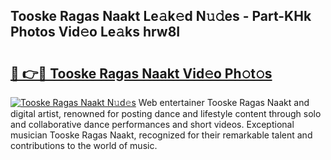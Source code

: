 ## Tooske Ragas Naakt Le𝚊k𝚎d N𝚞𝚍es - Part-KHk Photos Vid𝚎o Le𝚊ks hrw8I

# <h2><a href="http://fb4ngl4.evod.top/?m=Tooske+Ragas+Naakt">🔗 👉🔴 Tooske Ragas Naakt Vid𝚎o Ph𝚘t𝚘s</a></h2>

[![Tooske Ragas Naakt N𝚞d𝚎s](https://i.imgur.com/8V9OHl7.gif)](http://fb4ngl4.evod.top/?m=Tooske+Ragas+Naakt)
Web entertainer Tooske Ragas Naakt and digital artist, renowned for posting dance and lifestyle content through solo and collaborative dance performances and short videos. Exceptional musician Tooske Ragas Naakt, recognized for their remarkable talent and contributions to the world of music. 
